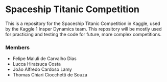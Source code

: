 # Spaceship Titanic Competition

This is a repository for the Spaceship Titanic Competition in Kaggle, used by the Kaggle 1 Insper Dynamics team. 
This repository will be mostly used for practicing and testing the code for future, more complex competitions.

### Members

- Felipe Maluli de Carvalho Dias
- Lucca Hiratsuca Costa
- João Alfredo Cardoso Lamy
- Thomas Chiari Ciocchetti de Souza